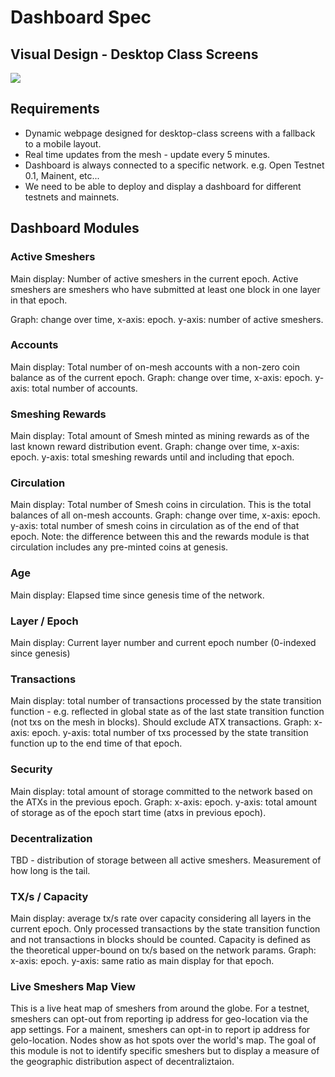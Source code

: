 # Dashboard Spec

## Visual Design - Desktop Class Screens
![](https://raw.githubusercontent.com/spacemeshos/product/master/resources/dashboard_visual_design.png)

## Requirements
- Dynamic webpage designed for desktop-class screens with a fallback to a mobile layout.
- Real time updates from the mesh - update every 5 minutes.
- Dashboard is always connected to a specific network. e.g. Open Testnet 0.1, Mainent, etc...
- We need to be able to deploy and display a dashboard for different testnets and mainnets.

## Dashboard Modules

### Active Smeshers
Main display: Number of active smeshers in the current epoch. Active smeshers are smeshers who have submitted at least one block in one layer in that epoch.

Graph: change over time, x-axis: epoch. y-axis: number of active smeshers.

### Accounts
Main display: Total number of on-mesh accounts with a non-zero coin balance as of the current epoch.
Graph: change over time, x-axis: epoch. y-axis: total number of accounts.

### Smeshing Rewards
Main display: Total amount of Smesh minted as mining rewards as of the last known reward distribution event.
Graph: change over time, x-axis: epoch. y-axis: total smeshing rewards until and including that epoch.

### Circulation
Main display: Total number of Smesh coins in circulation. This is the total balances of all on-mesh accounts.
Graph: change over time, x-axis: epoch. y-axis: total number of smesh coins in circulation as of the end of that epoch.
Note: the difference between this and the rewards module is that circulation includes any pre-minted coins at genesis.

### Age
Main display: Elapsed time since genesis time of the network.

### Layer / Epoch
Main display: Current layer number and current epoch number (0-indexed since genesis)

### Transactions
Main display: total number of transactions processed by the state transition function - e.g. reflected in global state as of the last state transition function (not txs on the mesh in blocks). Should exclude ATX transactions.
Graph: x-axis: epoch. y-axis: total number of txs processed by the state transition function up to the end time of that epoch.

### Security
Main display: total amount of storage committed to the network based on the ATXs in the previous epoch.
Graph: x-axis: epoch. y-axis: total amount of storage as of the epoch start time (atxs in previous epoch).

### Decentralization
TBD - distribution of storage between all active smeshers. Measurement of how long is the tail.

### TX/s / Capacity
Main display: average tx/s rate over capacity considering all layers in the current epoch. Only processed transactions by the state transition function and not transactions in blocks should be counted. Capacity is defined as the theoretical upper-bound on tx/s based on the network params.
Graph: x-axis: epoch. y-axis: same ratio as main display for that epoch.


### Live Smeshers Map View
This is a live heat map of smeshers from around the globe.
For a testnet, smeshers can opt-out from reporting ip address for geo-location via the app settings. For a mainent, smeshers can opt-in to report ip address for gelo-location. Nodes show as hot spots over the world's map. The goal of this module is not to identify specific smeshers but to display a measure of the geographic distribution aspect of decentraliztaion.

